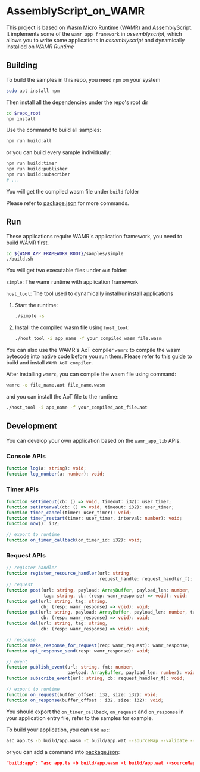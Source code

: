 # AssemblyScript_on_WAMR
This project is based on [Wasm Micro Runtime](https://github.com/bytecodealliance/wasm-micro-runtime) (WAMR) and [AssemblyScript](https://github.com/AssemblyScript/assemblyscript). It implements some of the `wamr app framework` in *assemblyscript*, which allows you to write some applications in *assemblyscript* and dynamically installed on *WAMR Runtime*

## Building
To build the samples in this repo, you need `npm` on your system
``` bash
sudo apt install npm
```

Then install all the dependencies under the repo's root dir
``` bash
cd $repo_root
npm install
```

Use the command to build all samples:
``` bash
npm run build:all
```
or you can build every sample individually:
``` bash
npm run build:timer
npm run build:publisher
npm run build:subscriber
# ...
```
You will get the compiled wasm file under `build` folder

Please refer to [package.json](./package.json) for more commands.

## Run
These applications require WAMR's application framework, you need to build WAMR first.

``` bash
cd ${WAMR_APP_FRAMEWORK_ROOT}/samples/simple
./build.sh
```

You will get two executable files under `out` folder:

`simple`: The wamr runtime with application framework

`host_tool`: The tool used to dynamically install/uninstall applications

1. Start the runtime:
    ``` bash
    ./simple -s
    ```

2. Install the compiled wasm file using `host_tool`:
    ``` bash
    ./host_tool -i app_name -f your_compiled_wasm_file.wasm
    ```
You can also use the WAMR's AoT compiler `wamrc` to compile the wasm bytecode into native code before you run them. Please refer to this [guide](https://github.com/bytecodealliance/wasm-micro-runtime/README.md#build-wamrc-aot-compiler) to build and install `WAMR AoT compiler`.

After installing `wamrc`, you can compile the wasm file using command:
``` bash
wamrc -o file_name.aot file_name.wasm
```
and you can install the AoT file to the runtime:
``` bash
./host_tool -i app_name -f your_compiled_aot_file.aot
```

## Development
You can develop your own application based on the `wamr_app_lib` APIs.

### Console APIs
``` typescript
function log(a: string): void;
function log_number(a: number): void;
```

### Timer APIs
``` typescript
function setTimeout(cb: () => void, timeout: i32): user_timer;
function setInterval(cb: () => void, timeout: i32): user_timer;
function timer_cancel(timer: user_timer): void;
function timer_restart(timer: user_timer, interval: number): void;
function now(): i32;

// export to runtime
function on_timer_callback(on_timer_id: i32): void;
```

### Request APIs
``` typescript
// register handler
function register_resource_handler(url: string,
                                   request_handle: request_handler_f): void;
// request
function post(url: string, payload: ArrayBuffer, payload_len: number,
              tag: string, cb: (resp: wamr_response) => void): void;
function get(url: string, tag: string,
             cb: (resp: wamr_response) => void): void;
function put(url: string, payload: ArrayBuffer, payload_len: number, tag: string,
             cb: (resp: wamr_response) => void): void;
function del(url: string, tag: string,
             cb: (resp: wamr_response) => void): void;

// response
function make_response_for_request(req: wamr_request): wamr_response;
function api_response_send(resp: wamr_response): void;

// event
function publish_event(url: string, fmt: number,
                       payload: ArrayBuffer, payload_len: number): void;
function subscribe_event(url: string, cb: request_handler_f): void;

// export to runtime
function on_request(buffer_offset: i32, size: i32): void;
function on_response(buffer_offset : i32, size: i32): void;
```

You should export the `on_timer_callback`, `on_request` and `on_response` in your application entry file, refer to the samples for example.

To build your application, you can use `asc`:
``` bash
asc app.ts -b build/app.wasm -t build/app.wat --sourceMap --validate --optimize
```
or you can add a command into [package.json](./package.json):
``` json
"build:app": "asc app.ts -b build/app.wasm -t build/app.wat --sourceMap --validate --optimize",
```
